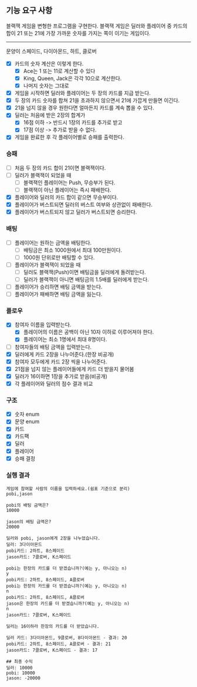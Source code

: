 ## 기능 요구 사항

블랙잭 게임을 변형한 프로그램을 구현한다. 블랙잭 게임은 딜러와 플레이어 중 카드의 합이 21 또는 21에 가장 가까운 숫자를 가지는 쪽이 이기는 게임이다.

---

문양이 스페이드, 다이아몬드, 하트, 클로버
- [x] 카드의 숫자 계산은 이렇게 한다.
  - [x] Ace는 1 또는 11로 계산할 수 있다
  - [x] King, Queen, Jack은 각각 10으로 계산한다.
  - [x] 나머지 숫자는 그대로

- [x] 게임을 시작하면 딜러와 플레이어는 두 장의 카드를 지급 받는다.
- [x] 두 장의 카드 숫자를 합쳐 21을 초과하지 않으면서 21에 가깝게 만들면 이긴다.
- [x] 21을 넘지 않을 경우 원한다면 얼마든지 카드를 계속 뽑을 수 있다.
- [x] 딜러는 처음에 받은 2장의 합계가 
  - [x] 16점 이하 -> 반드시 1장의 카드를 추가로 받고
  - [x] 17점 이상 -> 추가로 받을 수 없다.
- [x] 게임을 완료한 후 각 플레이어별로 승패를 출력한다.

### 승패
- [ ] 처음 두 장의 카드 합이 21이면 블랙잭이다.
- [ ] 딜러가 블랙잭이 되었을 때
  - [ ] 블랙잭인 플레이어는 Push, 무승부가 된다.
  - [ ] 블랙잭이 아닌 플레이어는 즉시 패배한다.
- [x] 플레이어와 딜러의 카드 합이 같으면 무승부이다.
- [x] 플레이어가 버스트되면 딜러의 버스트 여부와 상관없이 패배한다.
- [x] 플레이어가 버스트되지 않고 딜러가 버스트되면 승리한다.

### 배팅
- [ ] 플레이어는 원하는 금액을 배팅한다.
  - [ ] 배팅금은 최소 1000원에서 최대 100만원이다.
  - [ ] 1000원 단위로만 배팅할 수 있다.
- [ ] 플레이어가 블랙잭이 되었을 때
  - [ ] 딜러도 블랙잭(Push)이면 배팅금을 딜러에게 돌려받는다.
  - [ ] 딜러가 블랙잭이 아니면 배팅금의 1.5배를 딜러에게 받는다.
- [ ] 플레이어가 승리하면 배팅 금액을 받는다.
- [ ] 플레이어가 패배하면 배팅 금액을 잃는다.

### 플로우
- [x] 참여자 이름을 입력받는다.
  - [x] 플레이어의 이름은 공백이 아닌 10자 이하로 이루어져야 한다.
  - [x] 플레이어는 최소 1명에서 최대 8명이다.
- [ ] 참여자들의 배팅 금액을 입력받는다.
- [x] 딜러에게 카드 2장을 나누어준다.(한장 비공개)
- [x] 참여자 모두에게 카드 2장 씩을 나누어준다.
- [x] 21점을 넘지 않는 플레이어들에게 카드 더 받을지 물어봄
- [x] 딜러가 16이하면 1장을 추가로 받음(비공개)
- [x] 각 플레이어와 딜러의 점수 결과 비교

### 구조
- [x] 숫자 enum
- [x] 문양 enum
- [x] 카드
- [x] 카드팩
- [x] 딜러
- [x] 플레이어
- [x] 승패 결정

### 실행 결과
```
게임에 참여할 사람의 이름을 입력하세요.(쉼표 기준으로 분리)
pobi,jason

pobi의 배팅 금액은?
10000

jason의 배팅 금액은?
20000

딜러와 pobi, jason에게 2장을 나누었습니다.
딜러: 3다이아몬드
pobi카드: 2하트, 8스페이드
jason카드: 7클로버, K스페이드

pobi는 한장의 카드를 더 받겠습니까?(예는 y, 아니오는 n)
y
pobi카드: 2하트, 8스페이드, A클로버
pobi는 한장의 카드를 더 받겠습니까?(예는 y, 아니오는 n)
n
pobi카드: 2하트, 8스페이드, A클로버
jason은 한장의 카드를 더 받겠습니까?(예는 y, 아니오는 n)
n
jason카드: 7클로버, K스페이드

딜러는 16이하라 한장의 카드를 더 받았습니다.

딜러 카드: 3다이아몬드, 9클로버, 8다이아몬드 - 결과: 20
pobi카드: 2하트, 8스페이드, A클로버 - 결과: 21
jason카드: 7클로버, K스페이드 - 결과: 17

## 최종 수익
딜러: 10000
pobi: 10000 
jason: -20000
```
